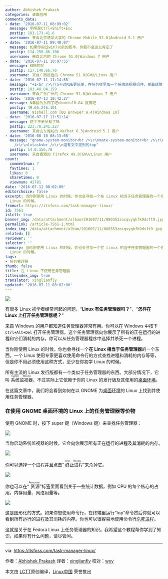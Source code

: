 ```yaml
---
author: Abhishek Prakash
categories: 桌面应用
comments_data:
- date: '2016-07-11 08:09:02'
  message: 明明是Ctrl+Shift+Esc
  postip: 183.173.41.6
  username: 来自北京清华大学的 Chrome Mobile 52.0|Android 5.1 用户
- date: '2016-07-11 09:40:07'
  message: 如果你用过win7以前的版本，你就不会这么肯定了
  postip: 114.250.86.106
  username: 来自北京的 Chrome 51.0|Windows 7 用户
- date: '2016-07-11 10:07:55'
  message: KDE的呢
  postip: 117.140.66.76
  username: 来自广西百色的 Chrome 51.0|GNU/Linux 用户
- date: '2016-07-11 11:14:58'
  message: "+1<br />\r\n不过KDE更简单，在任务栏里加一个系统监视器组件，单击就弹出任务管理器了。"
  postip: 183.48.84.159
  username: 来自广东广州的 Chrome 51.0|Windows 7 用户
- date: '2016-07-13 10:42:27'
  message: N年前的东西了吧ubuntu10.04 就有吧
  postip: 49.65.246.101
  username: 9ishell.com [QQ Browser 9.4|Windows 10]
- date: '2016-07-17 11:51:14'
  message: 这个不是早有了吗
  postip: 223.78.241.227
  username: 来自山东潍坊的 WeChat 6.3|Android 5.1 用户
- date: '2016-08-10 08:13:08'
  message: "gnome-system-monitor<br />\r\nmate-system-monitor<br />\r\nksysguard<br
    />\r\nlxtask<br />\r\n還有文中提到的top"
  postip: 14.0.156.78
  username: 来自香港的 Firefox 49.0|GNU/Linux 用户
count:
  commentnum: 7
  favtimes: 1
  likes: 0
  sharetimes: 0
  viewnum: 42781
date: '2016-07-11 08:02:00'
editorchoice: false
excerpt: 当你刚使用 Linux 的时候，你也会寻找一个在 Linux 相当于任务管理器的一个东西。一个 Linux 使用专家更喜欢使用命令行的方式查找进程和消耗的内存等等，但是你不用必须使用这种方式，至少在你初学
  Linux 的时候。
fromurl: https://itsfoss.com/task-manager-linux/
id: 7561
islctt: true
banner_img: /data/attachment/album/201607/11/080353zocqvyqkfk9dsft9.jpg
permalink: /article-7561-1.html
index_img: /data/attachment/album/201607/11/080353zocqvyqkfk9dsft9.jpg.thumb.jpg
related: []
reviewer: ''
selector: ''
summary: 当你刚使用 Linux 的时候，你也会寻找一个在 Linux 相当于任务管理器的一个东西。一个 Linux 使用专家更喜欢使用命令行的方式查找进程和消耗的内存等等，但是你不用必须使用这种方式，至少在你初学
  Linux 的时候。
tags:
- 任务管理器
thumb: false
title: 在 Linux 下使用任务管理器
titleindex_img: true
translator: xinglianfly
updated: '2016-07-11 08:02:00'
---
```


![](/data/attachment/album/201607/11/080353zocqvyqkfk9dsft9.jpg)


有很多 Linux 初学者经常问起的问题，“**Linux 有任务管理器吗？**”，“**怎样在 Linux 上打开任务管理器呢？**”


来自 Windows 的用户都知道任务管理器非常有用。你可以在 Windows 中按下 `Ctrl+Alt+Del` 打开任务管理器。这个任务管理器向你展示了所有的正在运行的进程和它们消耗的内存，你可以从任务管理器程序中选择并杀死一个进程。


当你刚使用 Linux 的时候，你也会寻找一个**在 Linux 相当于任务管理器**的一个东西。一个 Linux 使用专家更喜欢使用命令行的方式查找进程和消耗的内存等等，但是你不用必须使用这种方式，至少在你初学 Linux 的时候。


所有主流的 Linux 发行版都有一个类似于任务管理器的东西。大部分情况下，它叫<ruby> 系统监视器 <rp>  （ </rp> <rt>  System Monitor </rt> <rp>  ） </rp></ruby>，不过实际上它依赖于你的 Linux 的发行版及其使用的[桌面环境](https://wiki.archlinux.org/index.php/desktop_environment)。


在这篇文章中，我们将会看到如何在以 GNOME 为[桌面环境](https://itsfoss.com/best-linux-desktop-environments/)的 Linux 上找到并使用任务管理器。


### 在使用 GNOME 桌面环境的 Linux 上的任务管理器等价物


使用 GNOME 时，按下 super 键（Windows 键）来查找任务管理器：


![](/data/attachment/album/201607/11/080407m1gr5r5qklj58qj2.png)


当你启动系统监视器的时候，它会向你展示所有正在运行的进程及其消耗的内存。


![](/data/attachment/album/201607/11/080427thwmuia2ugd43iu1.jpeg)


你可以选择一个进程并且点击“<ruby> 终止进程 <rp>  （ </rp> <rt>  End Process </rt> <rp>  ） </rp></ruby>”来杀掉它。


![](/data/attachment/album/201607/11/080438nw4wrrjmx5w4omm8.png)


你也可以在“<ruby> 资源 <rp>  （ </rp> <rt>  Resources </rt> <rp>  ） </rp></ruby>”标签里面看到关于一些统计数据，例如 CPU 的每个核心的占用，内存用量、网络用量等。


![](/data/attachment/album/201607/11/080454aw6mmyf8ywyvf6jf.png)


这是图形化的方式。如果你想使用命令行，在终端里运行“top”命令然后你就可以看到所有运行的进程及其消耗的内存。你也可以很容易地使用命令行[杀死进程](https://itsfoss.com/how-to-find-the-process-id-of-a-program-and-kill-it-quick-tip/)。


这就是关于在 Fedora Linux 上任务管理器的知识。我希望这个教程帮你学到了知识，如果你有什么问题，请尽管问。




---


via: <https://itsfoss.com/task-manager-linux/>


作者：[Abhishek Prakash](https://itsfoss.com/author/abhishek/) 译者：[xinglianfly](https://github.com/xinglianfly) 校对：[wxy](https://github.com/wxy)


本文由 [LCTT](https://github.com/LCTT/TranslateProject)原创编译，[Linux中国](https://linux.cn/) 荣誉推出